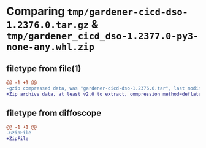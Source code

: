 # Comparing `tmp/gardener-cicd-dso-1.2376.0.tar.gz` & `tmp/gardener_cicd_dso-1.2377.0-py3-none-any.whl.zip`

## filetype from file(1)

```diff
@@ -1 +1 @@
-gzip compressed data, was "gardener-cicd-dso-1.2376.0.tar", last modified: Wed Apr  3 15:05:16 2024, max compression
+Zip archive data, at least v2.0 to extract, compression method=deflate
```

## filetype from diffoscope

```diff
@@ -1 +1 @@
-GzipFile
+ZipFile
```

